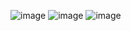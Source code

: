 ![image](https://user-images.githubusercontent.com/63472885/150671279-77a5e997-83fb-4e07-80e3-351aef9de45b.png)
![image](https://user-images.githubusercontent.com/63472885/150671298-0060145c-e4d7-4431-bbab-4fa0a71ee111.png)
![image](https://user-images.githubusercontent.com/63472885/150671309-7bd12a20-ca60-486a-b4a3-19d85db19fb4.png)
